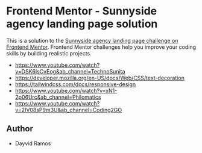 # Frontend Mentor - Sunnyside agency landing page solution

This is a solution to the [Sunnyside agency landing page challenge on Frontend Mentor](https://www.frontendmentor.io/challenges/sunnyside-agency-landing-page-7yVs3B6ef). Frontend Mentor challenges help you improve your coding skills by building realistic projects.



- https://www.youtube.com/watch?v=DSK6lsCvEog&ab_channel=TechnoSunita
- https://developer.mozilla.org/en-US/docs/Web/CSS/text-decoration
- https://tailwindcss.com/docs/responsive-design
- https://www.youtube.com/watch?v=xN1-2p06Urc&ab_channel=Philomatics
- https://www.youtube.com/watch?v=2IV08sP9m3U&ab_channel=Coding2GO




## Author
- Dayvid Ramos
